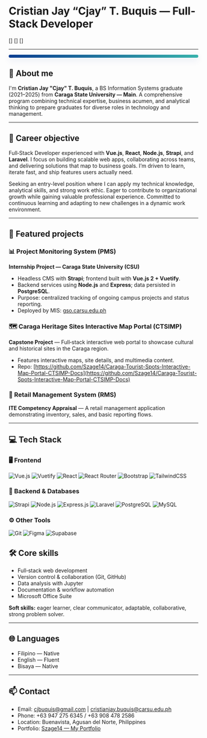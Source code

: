# Cristian Jay “Cjay” T. Buquis — Full-Stack Developer

[]
[]
[]

---

<hr style="height:8px;border:none;border-radius:6px;background:linear-gradient(90deg,#0b3d91,#38B2AC);box-shadow:0 6px 18px rgba(11,61,145,0.12);" />

## 💫 About me

I'm **Cristian Jay "Cjay" T. Buquis**, a BS Information Systems graduate (2021–2025) from **Caraga State University — Main**. A comprehensive program combining technical expertise, business acumen, and analytical thinking to prepare graduates for diverse roles in technology and management.

---

## 🎯 Career objective

Full‑Stack Developer experienced with **Vue.js**, **React**, **Node.js**, **Strapi**, and **Laravel**. I focus on building scalable web apps, collaborating across teams, and delivering solutions that map to business goals. I’m driven to learn, iterate fast, and ship features users actually need.

Seeking an entry-level position where I can apply my technical knowledge, analytical skills, and strong work ethic. Eager to contribute to organizational growth while gaining valuable professional experience. Committed to continuous learning and adapting to new challenges in a dynamic work environment.

---

## 🚀 Featured projects

### 📊 Project Monitoring System (PMS)

**Internship Project — Caraga State University (CSU)**

* Headless CMS with **Strapi**; frontend built with **Vue.js 2 + Vuetify**.
* Backend services using **Node.js** and **Express**; data persisted in **PostgreSQL**.
* Purpose: centralized tracking of ongoing campus projects and status reporting.
* Deployed by MIS: [gso.carsu.edu.ph](https://gso.carsu.edu.ph)

### 🗺️ Caraga Heritage Sites Interactive Map Portal (CTSIMP)

**Capstone Project** — Full‑stack interactive web portal to showcase cultural and historical sites in the Caraga region.

* Features interactive maps, site details, and multimedia content.
* Repo: [https://github.com/Szage14/Caraga-Tourist-Spots-Interactive-Map-Portal-CTSIMP-Docs](https://github.com/Szage14/Caraga-Tourist-Spots-Interactive-Map-Portal-CTSIMP-Docs)

### 🛒 Retail Management System (RMS)

**ITE Competency Appraisal** — A retail management application demonstrating inventory, sales, and basic reporting flows.

---

## 💻 Tech Stack

### 🖥️ Frontend

![Vue.js](https://img.shields.io/badge/Vue.js-35495E?style=for-the-badge\&logo=vue.js\&logoColor=4FC08D)
![Vuetify](https://img.shields.io/badge/Vuetify-1867C0?style=for-the-badge\&logo=vuetify\&logoColor=white)
![React](https://img.shields.io/badge/react-%2320232a.svg?style=for-the-badge\&logo=react\&logoColor=%2361DAFB)
![React Router](https://img.shields.io/badge/React_Router-CA4245?style=for-the-badge\&logo=react-router\&logoColor=white)
![Bootstrap](https://img.shields.io/badge/bootstrap-%23563D7C.svg?style=for-the-badge\&logo=bootstrap\&logoColor=white)
![TailwindCSS](https://img.shields.io/badge/tailwindcss-%2338B2AC.svg?style=for-the-badge\&logo=tailwind-css\&logoColor=white)

### 🔧 Backend & Databases

![Strapi](https://img.shields.io/badge/strapi-%232E7EEA.svg?style=for-the-badge\&logo=strapi\&logoColor=white)
![Node.js](https://img.shields.io/badge/node.js-6DA55F?style=for-the-badge\&logo=node.js\&logoColor=white)
![Express.js](https://img.shields.io/badge/express.js-%23404d59.svg?style=for-the-badge\&logo=express\&logoColor=%2361DAFB)
![Laravel](https://img.shields.io/badge/laravel-%23FF2D20.svg?style=for-the-badge\&logo=laravel\&logoColor=white)
![PostgreSQL](https://img.shields.io/badge/postgres-%23316192.svg?style=for-the-badge\&logo=postgresql\&logoColor=white)
![MySQL](https://img.shields.io/badge/mysql-%2300f.svg?style=for-the-badge\&logo=mysql\&logoColor=white)

### ⚙️ Other Tools

![Git](https://img.shields.io/badge/git-%23F05033.svg?style=for-the-badge\&logo=git\&logoColor=white)
![Figma](https://img.shields.io/badge/figma-%23F24E1E.svg?style=for-the-badge\&logo=figma\&logoColor=white)
![Supabase](https://img.shields.io/badge/Supabase-3ECF8E?style=for-the-badge\&logo=supabase\&logoColor=white)

## 🛠️ Core skills

* Full‑stack web development
* Version control & collaboration (Git, GitHub)
* Data analysis with Jupyter
* Documentation & workflow automation
* Microsoft Office Suite

**Soft skills:** eager learner, clear communicator, adaptable, collaborative, strong problem solver.

---

## 🌐 Languages

* Filipino — Native
* English — Fluent
* Bisaya — Native

---

## 📫 Contact

* Email: [cjbuquis@gmail.com](mailto:cjbuquis@gmail.com) | [cristianjay.buquis@carsu.edu.ph](mailto:cristianjay.buquis@carsu.edu.ph)
* Phone: +63 947 275 6345 / +63 908 478 2586
* Location: Buenavista, Agusan del Norte, Philippines
* Portfolio: [Szage14 — My Portfolio](https://szage14.github.io/My-Portfolio/)

